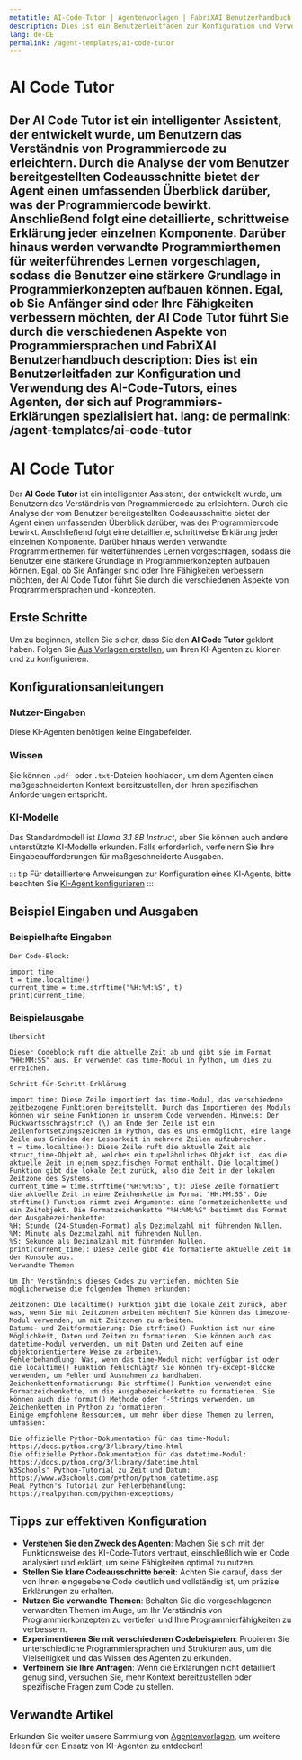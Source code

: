 ```yaml
---
metatitle: AI-Code-Tutor | Agentenvorlagen | FabriXAI Benutzerhandbuch
description: Dies ist ein Benutzerleitfaden zur Konfiguration und Verwendung des AI-Code-Tutors, eines Agenten, der sich auf Programmiers-Erklärungen spezialisiert hat.
lang: de-DE
permalink: /agent-templates/ai-code-tutor
---
```


# AI Code Tutor

Der **AI Code Tutor** ist ein intelligenter Assistent, der entwickelt wurde, um Benutzern das Verständnis von Programmiercode zu erleichtern. Durch die Analyse der vom Benutzer bereitgestellten Codeausschnitte bietet der Agent einen umfassenden Überblick darüber, was der Programmiercode bewirkt. Anschließend folgt eine detaillierte, schrittweise Erklärung jeder einzelnen Komponente. Darüber hinaus werden verwandte Programmierthemen für weiterführendes Lernen vorgeschlagen, sodass die Benutzer eine stärkere Grundlage in Programmierkonzepten aufbauen können. Egal, ob Sie Anfänger sind oder Ihre Fähigkeiten verbessern möchten, der AI Code Tutor führt Sie durch die verschiedenen Aspekte von Programmiersprachen und FabriXAI Benutzerhandbuch
description: Dies ist ein Benutzerleitfaden zur Konfiguration und Verwendung des AI-Code-Tutors, eines Agenten, der sich auf Programmiers-Erklärungen spezialisiert hat.
lang: de
permalink: /agent-templates/ai-code-tutor
---

# AI Code Tutor

Der **AI Code Tutor** ist ein intelligenter Assistent, der entwickelt wurde, um Benutzern das Verständnis von Programmiercode zu erleichtern. Durch die Analyse der vom Benutzer bereitgestellten Codeausschnitte bietet der Agent einen umfassenden Überblick darüber, was der Programmiercode bewirkt. Anschließend folgt eine detaillierte, schrittweise Erklärung jeder einzelnen Komponente. Darüber hinaus werden verwandte Programmierthemen für weiterführendes Lernen vorgeschlagen, sodass die Benutzer eine stärkere Grundlage in Programmierkonzepten aufbauen können. Egal, ob Sie Anfänger sind oder Ihre Fähigkeiten verbessern möchten, der AI Code Tutor führt Sie durch die verschiedenen Aspekte von Programmiersprachen und -konzepten.


## Erste Schritte

Um zu beginnen, stellen Sie sicher, dass Sie den **AI Code Tutor** geklont haben. Folgen Sie [Aus Vorlagen erstellen](/en-us/create-from-templates/), um Ihren KI-Agenten zu klonen und zu konfigurieren.


## Konfigurationsanleitungen

### Nutzer-Eingaben

Diese KI-Agenten benötigen keine Eingabefelder.

### Wissen

Sie können `.pdf`- oder `.txt`-Dateien hochladen, um dem Agenten einen maßgeschneiderten Kontext bereitzustellen, der Ihren spezifischen Anforderungen entspricht.

### KI-Modelle

Das Standardmodell ist *Llama 3.1 8B Instruct*, aber Sie können auch andere unterstützte KI-Modelle erkunden. Falls erforderlich, verfeinern Sie Ihre Eingabeaufforderungen für maßgeschneiderte Ausgaben.

::: tip
Für detailliertere Anweisungen zur Konfiguration eines KI-Agents, bitte beachten Sie [KI-Agent konfigurieren](/en-us/configure-ai-agent/)
:::


## Beispiel Eingaben und Ausgaben

### Beispielhafte Eingaben

```
Der Code-Block:

import time
t = time.localtime()
current_time = time.strftime("%H:%M:%S", t)
print(current_time)
```

### Beispielausgabe

```
Übersicht

Dieser Codeblock ruft die aktuelle Zeit ab und gibt sie im Format "HH:MM:SS" aus. Er verwendet das time-Modul in Python, um dies zu erreichen.

Schritt-für-Schritt-Erklärung

import time: Diese Zeile importiert das time-Modul, das verschiedene zeitbezogene Funktionen bereitstellt. Durch das Importieren des Moduls können wir seine Funktionen in unserem Code verwenden. Hinweis: Der Rückwärtsschrägstrich (\) am Ende der Zeile ist ein Zeilenfortsetzungszeichen in Python, das es uns ermöglicht, eine lange Zeile aus Gründen der Lesbarkeit in mehrere Zeilen aufzubrechen.
t = time.localtime(): Diese Zeile ruft die aktuelle Zeit als struct_time-Objekt ab, welches ein tupelähnliches Objekt ist, das die aktuelle Zeit in einem spezifischen Format enthält. Die localtime() Funktion gibt die lokale Zeit zurück, also die Zeit in der lokalen Zeitzone des Systems.
current_time = time.strftime("%H:%M:%S", t): Diese Zeile formatiert die aktuelle Zeit in eine Zeichenkette im Format "HH:MM:SS". Die strftime() Funktion nimmt zwei Argumente: eine Formatzeichenkette und ein Zeitobjekt. Die Formatzeichenkette "%H:%M:%S" bestimmt das Format der Ausgabezeichenkette:
%H: Stunde (24-Stunden-Format) als Dezimalzahl mit führenden Nullen.
%M: Minute als Dezimalzahl mit führenden Nullen.
%S: Sekunde als Dezimalzahl mit führenden Nullen.
print(current_time): Diese Zeile gibt die formatierte aktuelle Zeit in der Konsole aus.
Verwandte Themen

Um Ihr Verständnis dieses Codes zu vertiefen, möchten Sie möglicherweise die folgenden Themen erkunden:

Zeitzonen: Die localtime() Funktion gibt die lokale Zeit zurück, aber was, wenn Sie mit Zeitzonen arbeiten möchten? Sie können das timezone-Modul verwenden, um mit Zeitzonen zu arbeiten.
Datums- und Zeitformatierung: Die strftime() Funktion ist nur eine Möglichkeit, Daten und Zeiten zu formatieren. Sie können auch das datetime-Modul verwenden, um mit Daten und Zeiten auf eine objektorientiertere Weise zu arbeiten.
Fehlerbehandlung: Was, wenn das time-Modul nicht verfügbar ist oder die localtime() Funktion fehlschlägt? Sie können try-except-Blöcke verwenden, um Fehler und Ausnahmen zu handhaben.
Zeichenkettenformatierung: Die strftime() Funktion verwendet eine Formatzeichenkette, um die Ausgabezeichenkette zu formatieren. Sie können auch die format() Methode oder f-Strings verwenden, um Zeichenketten in Python zu formatieren.
Einige empfohlene Ressourcen, um mehr über diese Themen zu lernen, umfassen:

Die offizielle Python-Dokumentation für das time-Modul: https://docs.python.org/3/library/time.html
Die offizielle Python-Dokumentation für das datetime-Modul: https://docs.python.org/3/library/datetime.html
W3Schools' Python-Tutorial zu Zeit und Datum: https://www.w3schools.com/python/python_datetime.asp
Real Python's Tutorial zur Fehlerbehandlung: https://realpython.com/python-exceptions/
```

## Tipps zur effektiven Konfiguration

- **Verstehen Sie den Zweck des Agenten**: Machen Sie sich mit der Funktionsweise des KI-Code-Tutors vertraut, einschließlich wie er Code analysiert und erklärt, um seine Fähigkeiten optimal zu nutzen.
- **Stellen Sie klare Codeausschnitte bereit**: Achten Sie darauf, dass der von Ihnen eingegebene Code deutlich und vollständig ist, um präzise Erklärungen zu erhalten.
- **Nutzen Sie verwandte Themen**: Behalten Sie die vorgeschlagenen verwandten Themen im Auge, um Ihr Verständnis von Programmierkonzepten zu vertiefen und Ihre Programmierfähigkeiten zu verbessern.
- **Experimentieren Sie mit verschiedenen Codebeispielen**: Probieren Sie unterschiedliche Programmiersprachen und Strukturen aus, um die Vielseitigkeit und das Wissen des Agenten zu erkunden.
- **Verfeinern Sie Ihre Anfragen**: Wenn die Erklärungen nicht detailliert genug sind, versuchen Sie, mehr Kontext bereitzustellen oder spezifische Fragen zum Code zu stellen.


## Verwandte Artikel
Erkunden Sie weiter unsere Sammlung von [Agentenvorlagen](/en-us/agent-templates/), um weitere Ideen für den Einsatz von KI-Agenten zu entdecken!
